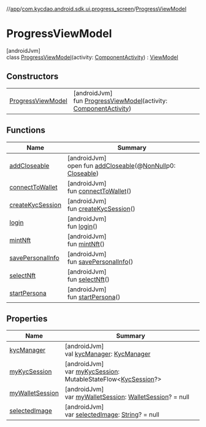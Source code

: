 //[app](../../../index.md)/[com.kycdao.android.sdk.ui.progress_screen](../index.md)/[ProgressViewModel](index.md)

# ProgressViewModel

[androidJvm]\
class [ProgressViewModel](index.md)(activity: [ComponentActivity](https://developer.android.com/reference/kotlin/androidx/activity/ComponentActivity.html)) : [ViewModel](https://developer.android.com/reference/kotlin/androidx/lifecycle/ViewModel.html)

## Constructors

| | |
|---|---|
| [ProgressViewModel](-progress-view-model.md) | [androidJvm]<br>fun [ProgressViewModel](-progress-view-model.md)(activity: [ComponentActivity](https://developer.android.com/reference/kotlin/androidx/activity/ComponentActivity.html)) |

## Functions

| Name | Summary |
|---|---|
| [addCloseable](index.md#264516373%2FFunctions%2F-912451524) | [androidJvm]<br>open fun [addCloseable](index.md#264516373%2FFunctions%2F-912451524)(@[NonNull](https://developer.android.com/reference/kotlin/androidx/annotation/NonNull.html)p0: [Closeable](https://developer.android.com/reference/kotlin/java/io/Closeable.html)) |
| [connectToWallet](connect-to-wallet.md) | [androidJvm]<br>fun [connectToWallet](connect-to-wallet.md)() |
| [createKycSession](create-kyc-session.md) | [androidJvm]<br>fun [createKycSession](create-kyc-session.md)() |
| [login](login.md) | [androidJvm]<br>fun [login](login.md)() |
| [mintNft](mint-nft.md) | [androidJvm]<br>fun [mintNft](mint-nft.md)() |
| [savePersonalInfo](save-personal-info.md) | [androidJvm]<br>fun [savePersonalInfo](save-personal-info.md)() |
| [selectNft](select-nft.md) | [androidJvm]<br>fun [selectNft](select-nft.md)() |
| [startPersona](start-persona.md) | [androidJvm]<br>fun [startPersona](start-persona.md)() |

## Properties

| Name | Summary |
|---|---|
| [kycManager](kyc-manager.md) | [androidJvm]<br>val [kycManager](kyc-manager.md): [KycManager](../../com.kycdao.android.sdk.kycSession/-kyc-manager/index.md) |
| [myKycSession](my-kyc-session.md) | [androidJvm]<br>var [myKycSession](my-kyc-session.md): MutableStateFlow&lt;[KycSession](../../com.kycdao.android.sdk.model/-kyc-session/index.md)?&gt; |
| [myWalletSession](my-wallet-session.md) | [androidJvm]<br>var [myWalletSession](my-wallet-session.md): [WalletSession](../../com.kycdao.android.sdk.wallet/-wallet-session/index.md)? = null |
| [selectedImage](selected-image.md) | [androidJvm]<br>var [selectedImage](selected-image.md): [String](https://kotlinlang.org/api/latest/jvm/stdlib/kotlin/-string/index.html)? = null |
